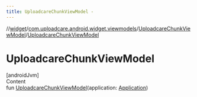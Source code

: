 ```yaml
---
title: UploadcareChunkViewModel -
---
```

//[widget](../../index.md)/[com.uploadcare.android.widget.viewmodels](../index.md)/[UploadcareChunkViewModel](index.md)/[UploadcareChunkViewModel](-uploadcare-chunk-view-model.md)



# UploadcareChunkViewModel  
[androidJvm]  
Content  
fun [UploadcareChunkViewModel](-uploadcare-chunk-view-model.md)(application: [Application](https://developer.android.com/reference/kotlin/android/app/Application.html))  



